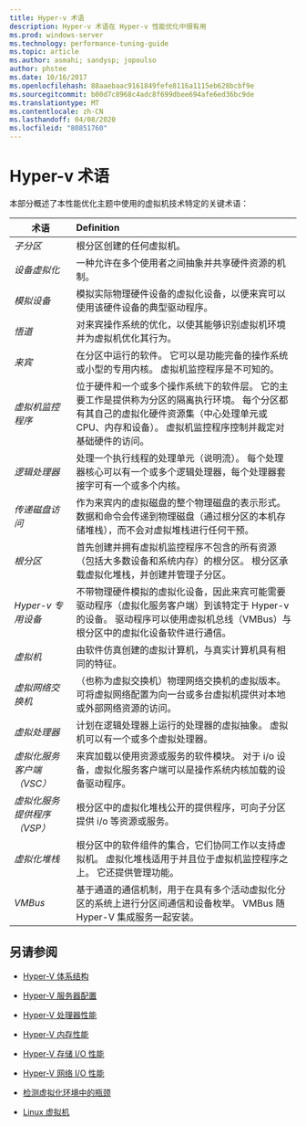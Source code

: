 ```yaml
---
title: Hyper-v 术语
description: Hyper-v 术语在 Hyper-v 性能优化中很有用
ms.prod: windows-server
ms.technology: performance-tuning-guide
ms.topic: article
ms.author: asmahi; sandysp; jopoulso
author: phstee
ms.date: 10/16/2017
ms.openlocfilehash: 88aaebaac9161849fefe8116a1115eb628bcbf9e
ms.sourcegitcommit: b00d7c8968c4adc8f699dbee694afe6ed36bc9de
ms.translationtype: MT
ms.contentlocale: zh-CN
ms.lasthandoff: 04/08/2020
ms.locfileid: "80851760"
---
```

# <a name="hyper-v-terminology"></a>Hyper-v 术语
本部分概述了本性能优化主题中使用的虚拟机技术特定的关键术语：

| 术语        | Definition           |
| ------------- |:------------|
|*子分区* | 根分区创建的任何虚拟机。|
|*设备虚拟化* | 一种允许在多个使用者之间抽象并共享硬件资源的机制。|
|*模拟设备*|模拟实际物理硬件设备的虚拟化设备，以便来宾可以使用该硬件设备的典型驱动程序。|
|*悟道*|对来宾操作系统的优化，以使其能够识别虚拟机环境并为虚拟机优化其行为。|
|*来宾*|在分区中运行的软件。 它可以是功能完备的操作系统或小型的专用内核。 虚拟机监控程序是不可知的。|
|*虚拟机监控程序*|位于硬件和一个或多个操作系统下的软件层。 它的主要工作是提供称为分区的隔离执行环境。 每个分区都有其自己的虚拟化硬件资源集（中心处理单元或 CPU、内存和设备）。 虚拟机监控程序控制并裁定对基础硬件的访问。|
|*逻辑处理器*| 处理一个执行线程的处理单元（说明流）。 每个处理器核心可以有一个或多个逻辑处理器，每个处理器套接字可有一个或多个内核。|
| *传递磁盘访问*|作为来宾内的虚拟磁盘的整个物理磁盘的表示形式。 数据和命令会传递到物理磁盘（通过根分区的本机存储堆栈），而不会对虚拟堆栈进行任何干预。|
|*根分区*|首先创建并拥有虚拟机监控程序不包含的所有资源（包括大多数设备和系统内存）的根分区。 根分区承载虚拟化堆栈，并创建并管理子分区。|
|*Hyper-v 专用设备*|不带物理硬件模拟的虚拟化设备，因此来宾可能需要驱动程序（虚拟化服务客户端）到该特定于 Hyper-v 的设备。 驱动程序可以使用虚拟机总线（VMBus）与根分区中的虚拟化设备软件进行通信。|
|*虚拟机*|由软件仿真创建的虚拟计算机，与真实计算机具有相同的特征。|
| *虚拟网络交换机*|（也称为虚拟交换机）物理网络交换机的虚拟版本。 可将虚拟网络配置为向一台或多台虚拟机提供对本地或外部网络资源的访问。|
|*虚拟处理器*|计划在逻辑处理器上运行的处理器的虚拟抽象。 虚拟机可以有一个或多个虚拟处理器。|
|*虚拟化服务客户端（VSC）*|来宾加载以使用资源或服务的软件模块。 对于 i/o 设备，虚拟化服务客户端可以是操作系统内核加载的设备驱动程序。|
| *虚拟化服务提供程序（VSP）*|  根分区中的虚拟化堆栈公开的提供程序，可向子分区提供 i/o 等资源或服务。|
| *虚拟化堆栈*|根分区中的软件组件的集合，它们协同工作以支持虚拟机。 虚拟化堆栈适用于并且位于虚拟机监控程序之上。 它还提供管理功能。|
|*VMBus*|基于通道的通信机制，用于在具有多个活动虚拟化分区的系统上进行分区间通信和设备枚举。 VMBus 随 Hyper-V 集成服务一起安装。|

## <a name="see-also"></a>另请参阅

-   [Hyper-V 体系结构](architecture.md)

-   [Hyper-V 服务器配置](configuration.md)

-   [Hyper-V 处理器性能](processor-performance.md)

-   [Hyper-V 内存性能](memory-performance.md)

-   [Hyper-V 存储 I/O 性能](storage-io-performance.md)

-   [Hyper-V 网络 I/O 性能](network-io-performance.md)

-   [检测虚拟化环境中的瓶颈](detecting-virtualized-environment-bottlenecks.md)

-   [Linux 虚拟机](linux-virtual-machine-considerations.md)
